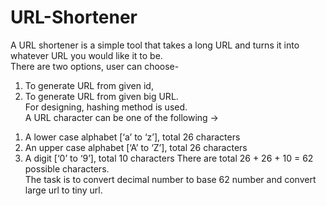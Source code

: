 # URL-Shortener
A URL shortener is a simple tool that takes a long URL and turns it into whatever URL you would like it to be.<br>
There are two options, user can choose- <br>
1. To generate URL from given id,<br>
2. To generate URL from given big URL.<br>
For designing, hashing method is used.<br>
A URL character can be one of the following ->  
1) A lower case alphabet [‘a’ to ‘z’], total 26 characters 
2) An upper case alphabet [‘A’ to ‘Z’], total 26 characters 
3) A digit [‘0’ to ‘9’], total 10 characters
There are total 26 + 26 + 10 = 62 possible characters.<br>
The task is to convert decimal number to base 62 number and convert large url to tiny url. 